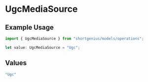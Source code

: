 # UgcMediaSource

## Example Usage

```typescript
import { UgcMediaSource } from "shortgenius/models/operations";

let value: UgcMediaSource = "Ugc";
```

## Values

```typescript
"Ugc"
```
